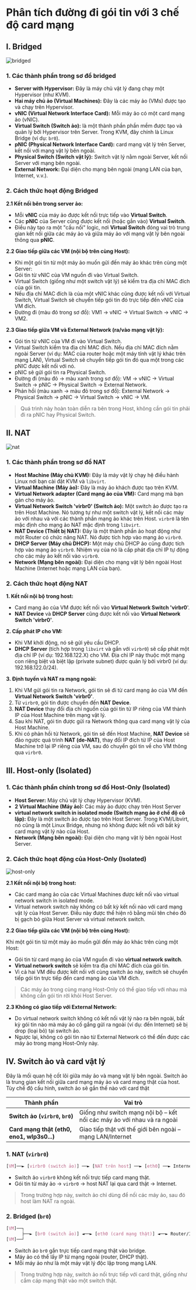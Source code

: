 # Phân tích đường đi gói tin với 3 chế độ card mạng

## I. Bridged

![bridged](./images/bridged.png)

### 1. Các thành phần trong sơ đồ bridged

- **Server with Hypervisor:** Đây là máy chủ vật lý đang chạy một Hypervisor (như KVM).
- **Hai máy chủ ảo (Virtual Machines):** Đây là các máy ảo (VMs) được tạo và chạy trên Hypervisor.
- **vNIC (Virtual Network Interface Card):** Mỗi máy ảo có một card mạng ảo (vNIC).
- **Virtual Switch (Switch ảo):** là một thành phần phần mềm được tạo và quản lý bởi Hypervisor trên Server. Trong KVM, đây chính là Linux Bridge (ví dụ: `br0`).
- **pNIC (Physical Network Interface Card):** card mạng vật lý trên Server, kết nối với mạng vật lý bên ngoài.
- **Physical Switch (Switch vật lý):** Switch vật lý nằm ngoài Server, kết nối Server với mạng bên ngoài.
- **External Network:** Đại diện cho mạng bên ngoài (mạng LAN của bạn, Internet, v.v.).

### 2. Cách thức hoạt động Bridged

**2.1 Kết nối bên trong server ảo:**

- Mỗi **vNIC** của máy ảo được kết nối trực tiếp vào **Virtual Switch**.
- Các **pNIC** của Server cũng được kết nối (hoặc gắn vào) **Virtual Switch**.
- Điều này tạo ra một "cầu nối" logic, nơi **Virtual Switch** đóng vai trò trung gian kết nối giữa các máy ảo và giữa máy ảo với mạng vật lý bên ngoài thông qua **pNIC**.

**2.2 Giao tiếp giữa các VM (nội bộ trên cùng Host):**

- Khi một gói tin từ một máy ảo muốn gửi đến máy ảo khác trên cùng một Server:
- Gói tin từ vNIC của VM nguồn đi vào Virtual Switch.
- Virtual Switch (giống như một switch vật lý) sẽ kiểm tra địa chỉ MAC đích của gói tin.
- Nếu địa chỉ MAC đích là của một vNIC khác cũng được kết nối với Virtual Switch, Virtual Switch sẽ chuyển tiếp gói tin đó trực tiếp đến vNIC của VM đích.
- Đường đi (màu đỏ trong sơ đồ): VM1 -> vNIC -> Virtual Switch -> vNIC -> VM2.

**2.3 Giao tiếp giữa VM và External Network (ra/vào mạng vật lý):**

- Gói tin từ vNIC của VM đi vào Virtual Switch.
- Virtual Switch kiểm tra địa chỉ MAC đích. Nếu địa chỉ MAC đích nằm ngoài Server (ví dụ: MAC của router hoặc một máy tính vật lý khác trên mạng LAN), Virtual Switch sẽ chuyển tiếp gói tin đó qua một trong các pNIC được kết nối với nó.
- pNIC sẽ gửi gói tin ra Physical Switch.
- Đường đi (màu đỏ -> màu xanh trong sơ đồ): VM -> vNIC -> Virtual Switch -> pNIC -> Physical Switch -> External Network.
- Phản hồi (màu xanh -> màu đỏ trong sơ đồ): External Network -> Physical Switch -> pNIC -> Virtual Switch -> vNIC -> VM.

> Quá trình này hoàn toàn diễn ra bên trong Host, không cần gói tin phải đi ra pNIC hay Physical Switch.

## II. NAT

![nat](./images/nat.png)

### 1. Các thành phần trong sơ đồ NAT

- **Host Machine (Máy chủ KVM):** Đây là máy vật lý chạy hệ điều hành Linux nơi bạn cài đặt KVM và `libvirt`.
- **Virtual Machine (Máy ảo):** Đây là máy ảo khách được tạo trên KVM.
- **Virtual Network adapter (Card mạng ảo của VM):** Card mạng mà bạn gán cho máy ảo.
- **Virtual Network Switch 'virbr0' (Switch ảo):** Một switch ảo được tạo ra trên Host Machine. Nó tương tự như một switch vật lý, kết nối các máy ảo với nhau và với các thành phần mạng ảo khác trên Host. `virbr0` là tên mặc định cho mạng ảo NAT mặc định trong `libvirt`.
- **NAT Device (Thiết bị NAT):** Đây là một thành phần ảo hoạt động như một Router có chức năng NAT. Nó được tích hợp vào mạng ảo `virbr0`.
- **DHCP Server (Máy chủ DHCP):** Một máy chủ DHCP ảo cũng được tích hợp vào mạng ảo `virbr0`. Nhiệm vụ của nó là cấp phát địa chỉ IP tự động cho các máy ảo kết nối vào `virbr0`.
- **Network (Mạng bên ngoài):** Đại diện cho mạng vật lý bên ngoài Host Machine (Internet hoặc mạng LAN của bạn).

### 2. Cách thức hoạt động NAT

**1. Kết nối nội bộ trong host:**

- Card mạng ảo của VM được kết nối vào **Virtual Network Switch 'virbr0**'.
- **NAT Device** và **DHCP Server** cũng được kết nối vào **Virtual Network Switch 'virbr0'**.

**2. Cấp phát IP cho VM:**

- Khi VM khởi động, nó sẽ gửi yêu cầu DHCP.
- **DHCP Server** (tích hợp trong `libvirt` và gắn với `virbr0`) sẽ cấp phát một địa chỉ IP (ví dụ: 192.168.122.X) cho VM. Địa chỉ IP này thuộc một mạng con riêng biệt và biệt lập (private subnet) được quản lý bởi virbr0 (ví dụ: 192.168.122.0/24).

**3. Định tuyến và NAT ra mạng ngoài:**

1. Khi VM gửi gói tin ra Network, gói tin sẽ đi từ card mạng ảo của VM đến **Virtual Network Switch 'virbr0'**.
2. Từ `virbr0`, gói tin được chuyển đến **NAT Device**.
3. **NAT Device** thay đổi địa chỉ nguồn của gói tin từ IP riêng của VM thành IP của Host Machine trên mạng vật lý.
4. Sau khi NAT, gói tin được gửi ra Network thông qua card mạng vật lý của Host Machine.
5. Khi có phản hồi từ Network, gói tin sẽ đến Host Machine, **NAT Device** sẽ đảo ngược quá trình **NAT (de-NAT)**, thay đổi IP đích từ IP của Host Machine trở lại IP riêng của VM, sau đó chuyển gói tin về cho VM thông qua `virbr0`.

## III. Host-only (Isolated)

### 1. Các thành phần chính trong sơ đồ Host-Only (Isolated)

- **Host Server:** Máy chủ vật lý chạy Hypervisor (KVM).
- **2 Virtual Machine (Máy ảo):** Các máy ảo được chạy trên Host Server
- **virtual network switch in isolated mode (Switch mạng ảo ở chế độ cô lập):** Đây là một switch ảo được tạo trên Host Server. Trong KVM/Libvirt, nó cũng là một Linux Bridge, nhưng nó không được kết nối với bất kỳ card mạng vật lý nào của Host.
- **Network (Mạng bên ngoài):** Đại diện cho mạng vật lý bên ngoài Host Server.

### 2. Cách thức hoạt động của Host-Only (Isolated)

![host-only](./images/host-only.png)

**2.1 Kết nối nội bộ trong host:**

- Các card mạng ảo của các Virtual Machines được kết nối vào virtual network switch in isolated mode.
- Virtual network switch này không có bất kỳ kết nối nào với card mạng vật lý của Host Server. Điều này được thể hiện rõ bằng mũi tên chéo đỏ bị gạch bỏ giữa Host Server và virtual network switch.

**2.2 Giao tiếp giữa các VM (nội bộ trên cùng Host):**

Khi một gói tin từ một máy ảo muốn gửi đến máy ảo khác trên cùng một Host:

- Gói tin từ card mạng ảo của VM nguồn đi vào **virtual network switch**.
- **Virtual network switch** sẽ kiểm tra địa chỉ MAC đích của gói tin.
- Vì cả hai VM đều được kết nối với cùng switch ảo này, switch sẽ chuyển tiếp gói tin trực tiếp đến card mạng ảo của VM đích.

>Các máy ảo trong cùng mạng Host-Only có thể giao tiếp với nhau mà không cần gói tin rời khỏi Host Server.

**2.3 Không có giao tiếp với External Network:**

- Do virtual network switch không có kết nối vật lý nào ra bên ngoài, bất kỳ gói tin nào mà máy ảo cố gắng gửi ra ngoài (ví dụ: đến Internet) sẽ bị drop (loại bỏ) tại switch ảo.
- Ngược lại, không có gói tin nào từ External Network có thể đến được các máy ảo trong mạng Host-Only này.

## IV. Switch ảo và card vật lý

Đây là mối quan hệ cốt lõi giữa máy ảo và mạng vật lý bên ngoài. Switch ảo là trung gian kết nối giữa card mạng máy ảo và card mạng thật của host. Tùy chế độ cấu hình, switch ảo sẽ gắn thế nào với card thật

| Thành phần | Vai trò |
| --- | --- |
| **Switch ảo (`virbr0`, `br0`)** | Giống như switch mạng nội bộ – kết nối các máy ảo với nhau và ra ngoài |
| **Card mạng thật (eth0, eno1, wlp3s0...)** | Giao tiếp thật với thế giới bên ngoài – mạng LAN/Internet |

### 1. NAT (`virbr0`)

```css
[VM]──► [virbr0 (switch ảo)] ──► [NAT trên host] ──► [eth0] ──► Internet
```

- Switch ảo `virbr0` không kết nối trực tiếp card mạng thật.
- Gói tin từ máy ảo → `virbr0` → host NAT lại qua card thật → Internet.

>Trong trường hợp này, switch ảo chỉ dùng để nối các máy ảo, sau đó host làm NAT ra ngoài.

### 2. Bridged (`br0`)

```css
[VM]──┐
      ├──► [br0 (switch ảo)] ◄──► [eth0 (card mạng thật)] ◄──► Router/Internet
[VM]──┘
```

- Switch ảo `br0` gắn trực tiếp card mạng thật vào bridge.
- Máy ảo có thể lấy IP từ mạng ngoài (router, DHCP thật).
- Mỗi máy ảo như là một máy vật lý độc lập trong mạng LAN.

>Trong trường hợp này, switch ảo nối trực tiếp với card thật, giống như cắm cáp mạng thật vào một switch thật.
